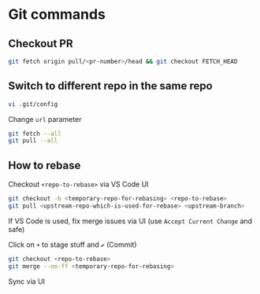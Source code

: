 # Git commands

## Checkout PR

```bash
git fetch origin pull/<pr-number>/head && git checkout FETCH_HEAD
```

## Switch to different repo in the same repo

```bash
vi .git/config
```

Change `url` parameter

```bash
git fetch --all
git pull --all
```

## How to rebase

Checkout `<repo-to-rebase>` via VS Code UI

```bash
git checkout -b <temporary-repo-for-rebasing> <repo-to-rebase>
git pull <upstream-repo-which-is-used-for-rebase> <upstream-branch>
```

If VS Code is used, fix merge issues via UI (use `Accept Current Change` and safe)

Click on `+` to stage stuff and `✔` (Commit)

```bash
git checkout <repo-to-rebase>
git merge --no-ff <temporary-repo-for-rebasing>
```

Sync via UI